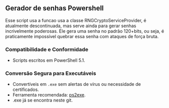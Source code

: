 ## Gerador de senhas Powershell

Esse script usa a funcao usa a classe RNGCryptoServiceProvider, é atualmente descontinuada, mas serve ainda para gerar senhas incrivelmente poderosas.
Ele gera uma senha no padrão 120+bits, ou seja, é praticamente impossível quebrar essa senha com ataques de força bruta.

### Compatibilidade e Conformidade

- Scripts escritos em PowerShell 5.1.

### Conversão Segura para Executáveis

- Convertíveis em `.exe` sem alertas de vírus ou necessidade de certificados.
- Ferramenta recomendada: [ps2exe](https://github.com/MScholtes/PS2EXE).
- .exe já se encontra neste git.

